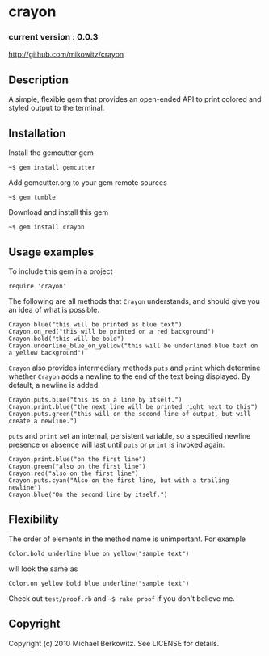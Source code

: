 # crayon

### current version : 0.0.3

http://github.com/mikowitz/crayon

## Description

A simple, flexible gem that provides an open-ended API to print colored and styled output to the terminal.

## Installation

Install the gemcutter gem

    ~$ gem install gemcutter

Add gemcutter.org to your gem remote sources

    ~$ gem tumble

Download and install this gem

    ~$ gem install crayon

## Usage examples

To include this gem in a project

    require 'crayon'

The following are all methods that `Crayon` understands, and should give you an idea of what is possible.

    Crayon.blue("this will be printed as blue text")
    Crayon.on_red("this will be printed on a red background")
    Crayon.bold("this will be bold")
    Crayon.underline_blue_on_yellow("this will be underlined blue text on a yellow background")

`Crayon` also provides intermediary methods `puts` and `print` which determine whether `Crayon` adds a newline to the end of the text being displayed.
By default, a newline is added.

    Crayon.puts.blue("this is on a line by itself.")
    Crayon.print.blue("the next line will be printed right next to this")
    Crayon.puts.green("this will on the second line of output, but will create a newline.")

`puts` and `print` set an internal, persistent variable, so a specified newline presence or absence will last until `puts` or `print` is invoked again.

    Crayon.print.blue("on the first line")
    Crayon.green("also on the first line")
    Crayon.red("also on the first line")
    Crayon.puts.cyan("Also on the first line, but with a trailing newline")
    Crayon.blue("On the second line by itself.")

## Flexibility

The order of elements in the method name is unimportant. For example

    Color.bold_underline_blue_on_yellow("sample text")

will look the same as

    Color.on_yellow_bold_blue_underline("sample text")

Check out `test/proof.rb` and `~$ rake proof` if you don't believe me.

## Copyright

Copyright (c) 2010 Michael Berkowitz. See LICENSE for details.

